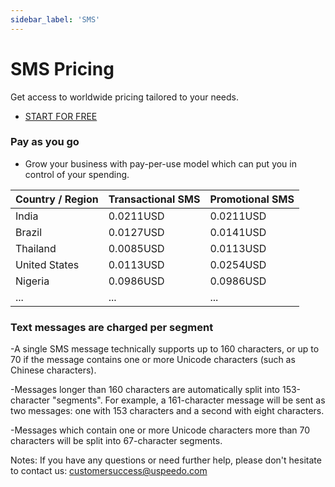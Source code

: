 ```yaml
---
sidebar_label: 'SMS'
---
```

# SMS Pricing

Get access to worldwide pricing tailored to your needs.

- [START FOR FREE](https://console.uspeedo.com/signup)

### **Pay as you go**
- Grow your business with pay-per-use model which can put you in control of your spending.


|  Country / Region | Transactional SMS | Promotional SMS | 
|-------------------|-------------------|-----------------|
| India             | 0.0211USD            | 0.0211USD          |
| Brazil            | 0.0127USD            | 0.0141USD          | 
| Thailand          | 0.0085USD            | 0.0113USD          | 
| United States     | 0.0113USD            | 0.0254USD          |
| Nigeria           | 0.0986USD            | 0.0986USD          |
| ...           | ...            | ...          |

### **Text messages are charged per segment**
-A single SMS message technically supports up to 160 characters, or up to 70 if the message contains one or more Unicode characters (such as Chinese characters).

-Messages longer than 160 characters are automatically split into 153-character "segments". 
For example, a 161-character message will be sent as two messages: one with 153 characters and a second with eight characters.

-Messages which contain one or more Unicode characters more than 70 characters will be split into 67-character segments.


Notes: If you have any questions or need further help, please don't hesitate to contact us: customersuccess@uspeedo.com
